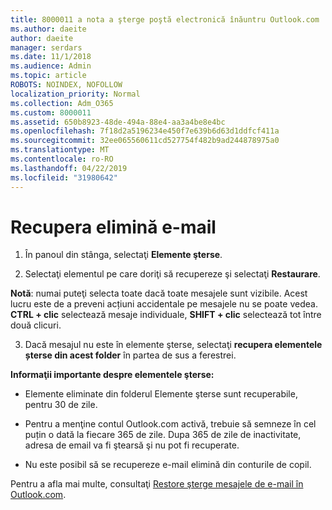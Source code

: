```yaml
---
title: 8000011 a nota a şterge poştă electronică înăuntru Outlook.com
ms.author: daeite
author: daeite
manager: serdars
ms.date: 11/1/2018
ms.audience: Admin
ms.topic: article
ROBOTS: NOINDEX, NOFOLLOW
localization_priority: Normal
ms.collection: Adm_O365
ms.custom: 8000011
ms.assetid: 650b8923-48de-494a-88e4-aa3a4be8e4bc
ms.openlocfilehash: 7f18d2a5196234e450f7e639b6d63d1ddfcf411a
ms.sourcegitcommit: 32ee065560611cd527754f482b9ad244878975a0
ms.translationtype: MT
ms.contentlocale: ro-RO
ms.lasthandoff: 04/22/2019
ms.locfileid: "31980642"
---
```

# <a name="recover-deleted-email"></a>Recupera elimină e-mail

1. În panoul din stânga, selectaţi **Elemente şterse**. 
    
2. Selectaţi elementul pe care doriţi să recupereze şi selectaţi **Restaurare**. 
  
 **Notă**: numai puteţi selecta toate dacă toate mesajele sunt vizibile. Acest lucru este de a preveni acțiuni accidentale pe mesajele nu se poate vedea. **CTRL + clic** selectează mesaje individuale, **SHIFT + clic** selectează tot între două clicuri. 
    
3. Dacă mesajul nu este în elemente şterse, selectaţi **recupera elementele șterse din acest folder** în partea de sus a ferestrei. 
    
 **Informaţii importante despre elementele şterse:**
  
- Elemente eliminate din folderul Elemente şterse sunt recuperabile, pentru 30 de zile.
    
- Pentru a menţine contul Outlook.com activă, trebuie să semneze în cel puțin o dată la fiecare 365 de zile. Dupa 365 de zile de inactivitate, adresa de email va fi ştearsă şi nu pot fi recuperate.
    
- Nu este posibil să se recupereze e-mail elimină din conturile de copil.
    
Pentru a afla mai multe, consultaţi [Restore şterge mesajele de e-mail în Outlook.com](https://go.microsoft.com/fwlink/p/?linkid=873117).
  

